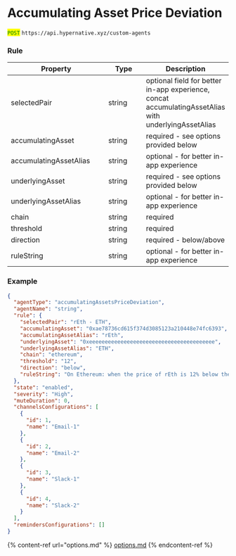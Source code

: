 # Accumulating Asset Price Deviation

<mark style="color:green;">`POST`</mark> `https://api.hypernative.xyz/custom-agents`

### Rule

<table><thead><tr><th width="230">Property</th><th width="95">Type</th><th>Description</th></tr></thead><tbody><tr><td>selectedPair</td><td>string</td><td>optional field for better in-app experience, concat accumulatingAssetAlias with underlyingAssetAlias</td></tr><tr><td>accumulatingAsset</td><td>string</td><td>required - see options provided below</td></tr><tr><td>accumulatingAssetAlias</td><td>string</td><td>optional - for better in-app experience</td></tr><tr><td>underlyingAsset</td><td>string</td><td>required - see options provided below</td></tr><tr><td>underlyingAssetAlias</td><td>string</td><td>optional - for better in-app experience</td></tr><tr><td>chain</td><td>string</td><td>required</td></tr><tr><td>threshold</td><td>string</td><td>required</td></tr><tr><td>direction</td><td>string</td><td>required - below/above</td></tr><tr><td>ruleString</td><td>string</td><td>optional - for better in-app experience</td></tr></tbody></table>

### Example

```json
{
  "agentType": "accumulatingAssetsPriceDeviation",
  "agentName": "string",
  "rule": {
    "selectedPair": "rEth - ETH",
    "accumulatingAsset": "0xae78736cd615f374d3085123a210448e74fc6393",
    "accumulatingAssetAlias": "rEth",
    "underlyingAsset": "0xeeeeeeeeeeeeeeeeeeeeeeeeeeeeeeeeeeeeeeee",
    "underlyingAssetAlias": "ETH",
    "chain": "ethereum",
    "threshold": "12",
    "direction": "below",
    "ruleString": "On Ethereum: when the price of rEth is 12% below the value of underlying ETH"
  },
  "state": "enabled",
  "severity": "High",
  "muteDuration": 0,
  "channelsConfigurations": [
    {
      "id": 1,
      "name": "Email-1"
    },
    {
      "id": 2,
      "name": "Email-2"
    },
    {
      "id": 3,
      "name": "Slack-1"
    },
    {
      "id": 4,
      "name": "Slack-2"
    }
  ],
  "remindersConfigurations": []
}
```

{% content-ref url="options.md" %}
[options.md](options.md)
{% endcontent-ref %}
